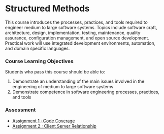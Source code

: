 # Structured Methods

This course introduces the processes, practices, and tools required to engineer medium to large software systems. Topics include software craft, architecture, design, implementation, testing, maintenance, quality assurance, configuration management, and open source development. Practical work will use integrated development environments, automation, and domain specific languages.

### Course Learning Objectives

Students who pass this course should be able to:
1. Demonstrate an understanding of the main issues involved in the engineering of medium to large software systems
2. Demonstrate competence in software engineering processes, practices, and tools

### Assessment

- [Assignment 1 : Code Coverage](Assignment%201)
- [Assignment 2 : Client Server Relationship](Assignment%202)
